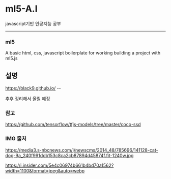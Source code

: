 # ml5-A.I
javascript기반 인공지능 공부   

---

### ml5
A basic html, css, javascript boilerplate for working building a project with ml5.js   

## 설명 
https://black9.github.io/ --

추후 정리해서 올릴 예정 


### 참고
https://github.com/tensorflow/tfjs-models/tree/master/coco-ssd   

### IMG 출처
https://media3.s-nbcnews.com/j/newscms/2014_48/785696/141128-cat-dog-9a_240f991ddb153c8ca2cb87894d45874f.fit-1240w.jpg   

https://i.insider.com/5e4c06974b661b4bd70a1562?width=1100&format=jpeg&auto=webp    
